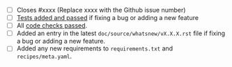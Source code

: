 - [ ] Closes #xxxx (Replace xxxx with the Github issue number)
- [ ] [Tests added and passed](https://docs.openghg.org/development/python_devel.html#testing) if fixing a bug or adding a new feature
- [ ] All [code checks passed](https://docs.openghg.org/development/python_devel.html#pre-commit).
- [ ] Added an entry in the latest `doc/source/whatsnew/vX.X.X.rst` file if fixing a bug or adding a new feature.
- [ ] Added any new requirements to `requirements.txt` and `recipes/meta.yaml`.
